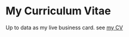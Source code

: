 # My Curriculum Vitae
Up to data as my live business card.
see [my CV](https://github.com/bujingyi/my-curriculum-vitae/blob/master/my_cv.pdf)
